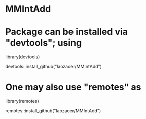 # MMIntAdd
# Package can be installed via "devtools"; using

library(devtools)

devtools::install_github("laozaoer/MMIntAdd")

# One may also use "remotes" as  

library(remotes)

remotes::install_github("laozaoer/MMIntAdd")
